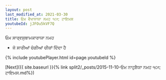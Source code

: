 ```yaml
---
layout: post
last_modified_at: 2021-03-30
title: ਓਮ ਵੈਖਾਨਾਯਾ ਨਮਹ ੧੦੮ ਟਾਇਮਸ
youtubeId: jJFOu5kVF7Q
---
```

 
 
 ਓਮ ਸਾਰ੍ਵਸੁਬਾਮਕਾਰਾਯਾ ਨਮਹ  
 
 -  ਜੋ ਸਾਰੀਆਂ ਚੰਗੀਆਂ ਚੀਜ਼ਾਂ ਦਿੰਦਾ ਹੈ 
 
  
 
  
 
 
 
 
 
 


{% include youtubePlayer.html id=page.youtubeId %}
 
[Next]({{ site.baseurl }}{% link  split2/_posts/2015-11-10-ਓਮ ਨਾਹੁਸ਼ੈਯਾ ਨਮਹ ੧੦੮ ਟਾਇਮਸ.md%})
 
